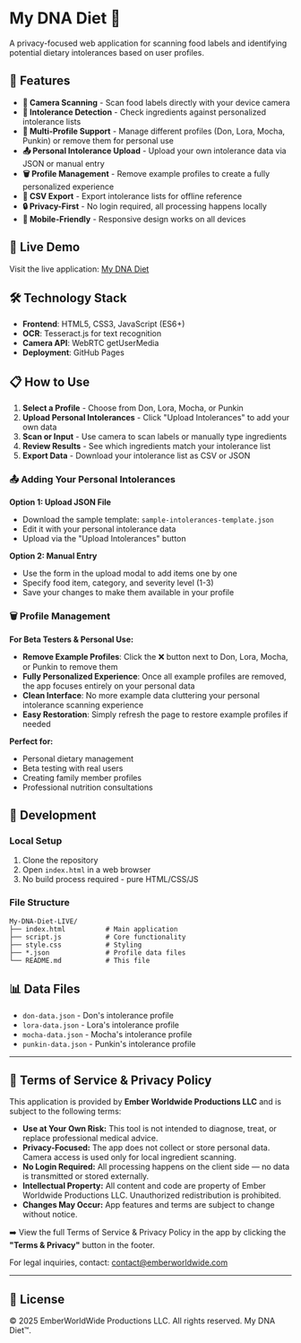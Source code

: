 # My DNA Diet 🧬

A privacy-focused web application for scanning food labels and identifying potential dietary intolerances based on user profiles.

## 🌟 Features

- **📸 Camera Scanning** - Scan food labels directly with your device camera
- **🧬 Intolerance Detection** - Check ingredients against personalized intolerance lists
- **👥 Multi-Profile Support** - Manage different profiles (Don, Lora, Mocha, Punkin) or remove them for personal use
- **📤 Personal Intolerance Upload** - Upload your own intolerance data via JSON or manual entry
- **🗑️ Profile Management** - Remove example profiles to create a fully personalized experience
- **📁 CSV Export** - Export intolerance lists for offline reference
- **🔒 Privacy-First** - No login required, all processing happens locally
- **📱 Mobile-Friendly** - Responsive design works on all devices

## 🚀 Live Demo

Visit the live application: [My DNA Diet](https://gremydon.github.io/my-dna-diet/)

## 🛠️ Technology Stack

- **Frontend**: HTML5, CSS3, JavaScript (ES6+)
- **OCR**: Tesseract.js for text recognition
- **Camera API**: WebRTC getUserMedia
- **Deployment**: GitHub Pages

## 📋 How to Use

1. **Select a Profile** - Choose from Don, Lora, Mocha, or Punkin
2. **Upload Personal Intolerances** - Click "Upload Intolerances" to add your own data
3. **Scan or Input** - Use camera to scan labels or manually type ingredients
4. **Review Results** - See which ingredients match your intolerance list
5. **Export Data** - Download your intolerance list as CSV or JSON

### 📤 Adding Your Personal Intolerances

**Option 1: Upload JSON File**
- Download the sample template: `sample-intolerances-template.json`
- Edit it with your personal intolerance data
- Upload via the "Upload Intolerances" button

**Option 2: Manual Entry**
- Use the form in the upload modal to add items one by one
- Specify food item, category, and severity level (1-3)
- Save your changes to make them available in your profile

### 🗑️ Profile Management

**For Beta Testers & Personal Use:**
- **Remove Example Profiles**: Click the ❌ button next to Don, Lora, Mocha, or Punkin to remove them
- **Fully Personalized Experience**: Once all example profiles are removed, the app focuses entirely on your personal data
- **Clean Interface**: No more example data cluttering your personal intolerance scanning experience
- **Easy Restoration**: Simply refresh the page to restore example profiles if needed

**Perfect for:**
- Personal dietary management
- Beta testing with real users
- Creating family member profiles
- Professional nutrition consultations

## 🔧 Development

### Local Setup
1. Clone the repository
2. Open `index.html` in a web browser
3. No build process required - pure HTML/CSS/JS

### File Structure
```
My-DNA-Diet-LIVE/
├── index.html          # Main application
├── script.js           # Core functionality
├── style.css           # Styling
├── *.json              # Profile data files
└── README.md           # This file
```

## 📊 Data Files

- `don-data.json` - Don's intolerance profile
- `lora-data.json` - Lora's intolerance profile  
- `mocha-data.json` - Mocha's intolerance profile
- `punkin-data.json` - Punkin's intolerance profile

---

## 📜 Terms of Service & Privacy Policy

This application is provided by **Ember Worldwide Productions LLC** and is subject to the following terms:

- **Use at Your Own Risk:** This tool is not intended to diagnose, treat, or replace professional medical advice.
- **Privacy-Focused:** The app does not collect or store personal data. Camera access is used only for local ingredient scanning.
- **No Login Required:** All processing happens on the client side — no data is transmitted or stored externally.
- **Intellectual Property:** All content and code are property of Ember Worldwide Productions LLC. Unauthorized redistribution is prohibited.
- **Changes May Occur:** App features and terms are subject to change without notice.

➡️ View the full Terms of Service & Privacy Policy in the app by clicking the **"Terms & Privacy"** button in the footer.

For legal inquiries, contact: [contact@emberworldwide.com](mailto:contact@emberworldwide.com)

---

## 📄 License

© 2025 EmberWorldWide Productions LLC. All rights reserved. My DNA Diet™. 